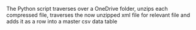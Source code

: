 The Python script traverses over a OneDrive folder, unzips each compressed file, traverses the 
now unzipped xml file for relevant file and adds it as a row into a master csv data table
